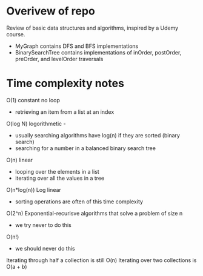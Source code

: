 # Overivew of repo
Review of basic data structures and algorithms, inspired by a Udemy course.
* MyGraph contains DFS and BFS implementations
* BinarySearchTree contains implementations of inOrder, postOrder, preOrder, and levelOrder traversals

# Time complexity notes
O(1) constant no loop
* retrieving an item from a list at an index

O(log N) logorithmetic -
* usually searching algorithms have log(n) if they are sorted (binary search)
* searching for a number in a balanced binary search tree

O(n) linear
* looping over the elements in a list
* iterating over all the values in a tree

O(n*log(n)) Log linear
* sorting operations are often of this time complexity

O(2^n) Exponential-recurisve algorithms that solve a problem of size n
* we try never to do this

O(n!)
* we should never do this

Iterating through half a collection is still O(n)
Iterating over two collections is O(a + b)